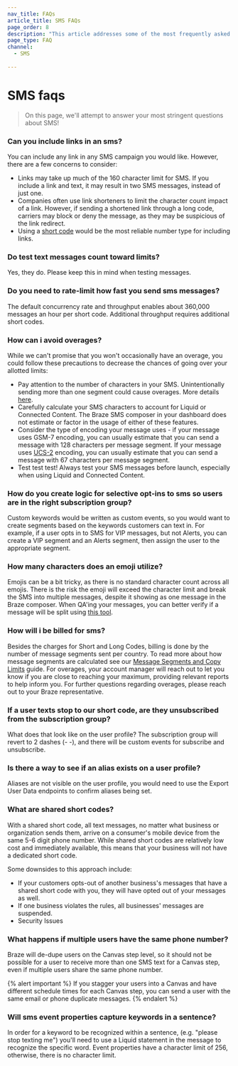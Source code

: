 ```yaml
---
nav_title: FAQs
article_title: SMS FAQs
page_order: 8
description: "This article addresses some of the most frequently asked questions that arise when setting up SMS campaigns."
page_type: FAQ
channel:
  - SMS
  
---
```


# SMS faqs

> On this page, we'll attempt to answer your most stringent questions about SMS!

### Can you include links in an sms?

You can include any link in any SMS campaign you would like. However, there are a few concerns to consider:

- Links may take up much of the 160 character limit for SMS. If you include a link and text, it may result in two SMS messages, instead of just one.
- Companies often use link shorteners to limit the character count impact of a link. However, if sending a shortened link through a long code, carriers may block or deny the message, as they may be suspicious of the link redirect.
- Using a [short code]({{site.baseurl}}/user_guide/message_building_by_channel/sms/phone_numbers/short_and_long_codes/) would be the most reliable number type for including links.

### Do test text messages count toward limits?

Yes, they do. Please keep this in mind when testing messages.

### Do you need to rate-limit how fast you send sms messages?

The default concurrency rate and throughput enables about 360,000 messages an hour per short code. Additional throughput requires additional short codes.

### How can i avoid overages?

While we can't promise that you won't occasionally have an overage, you could follow these precautions to decrease the chances of going over your allotted limits:

- Pay attention to the number of characters in your SMS. Unintentionally sending more than one segment could cause overages. More details [here]({{site.baseurl}}/user_guide/message_building_by_channel/sms/campaign/segments/#segment-breakdown).
- Carefully calculate your SMS characters to account for Liquid or Connected Content. The Braze SMS composer in your dashboard does not estimate or factor in the usage of either of these features.
- Consider the type of encoding your message uses - if your message uses GSM-7 encoding, you can usually estimate that you can send a message with 128 characters per message segment. If your message uses [UCS-2](https://en.wikipedia.org/wiki/Universal_Coded_Character_Set) encoding, you can usually estimate that you can send a message with 67 characters per message segment.
- Test test test! Always test your SMS messages before launch, especially when using Liquid and Connected Content.

### How do you create logic for selective opt-ins to sms so users are in the right subscription group?

Custom keywords would be written as custom events, so you would want to create segments based on the keywords customers can text in. For example, if a user opts in to SMS for VIP messages, but not Alerts, you can create a VIP segment and an Alerts segment, then assign the user to the appropriate segment.

### How many characters does an emoji utilize?

Emojis can be a bit tricky, as there is no standard character count across all emojis. There is the risk the emoji will exceed the character limit and break the SMS into multiple messages, despite it showing as one message in the Braze composer. When QA'ing your messages, you can better verify if a message will be split using [this tool]({{site.baseurl}}/user_guide/message_building_by_channel/sms/campaign/segments/#segment-calculator).

### How will i be billed for sms?

Besides the charges for Short and Long Codes, billing is done by the number of message segments sent per country. To read more about how message segments are calculated see our [Message Segments and Copy Limits]({{site.baseurl}}/user_guide/message_building_by_channel/sms/campaign/segments/#segment-breakdown) guide. 
For overages, your account manager will reach out to let you know if you are close to reaching your maximum, providing relevant reports to help inform you. For further questions regarding overages, please reach out to your Braze representative.

### If a user texts stop to our short code, are they unsubscribed from the subscription group?

What does that look like on the user profile? The subscription group will revert to 2 dashes (- -), and there will be custom events for subscribe and unsubscribe.

### Is there a way to see if an alias exists on a user profile?

Aliases are not visible on the user profile, you would need to use the Export User Data endpoints to confirm aliases being set.

### What are shared short codes?

With a shared short code, all text messages, no matter what business or organization sends them, arrive on a consumer's mobile device from the same 5-6 digit phone number. While shared short codes are relatively low cost and immediately available, this means that your business will not have a dedicated short code.

Some downsides to this approach include:

- If your customers opts-out of another business's messages that have a shared short code with you, they will have opted out of your messages as well.
- If one business violates the rules, all businesses' messages are suspended.
- Security Issues

### What happens if multiple users have the same phone number?

Braze will de-dupe users on the Canvas step level, so it should not be possible for a user to receive more than one SMS text for a Canvas step, even if multiple users share the same phone number.

{% alert important %} If you stagger your users into a Canvas and have different schedule times for each Canvas step, you can send a user with the same email or phone duplicate messages. {% endalert %}

### Will sms event properties capture keywords in a sentence?

In order for a keyword to be recognized within a sentence, (e.g. "please stop texting me") you'll need to use a Liquid statement in the message to recognize the specific word. Event properties have a character limit of 256, otherwise, there is no character limit.

